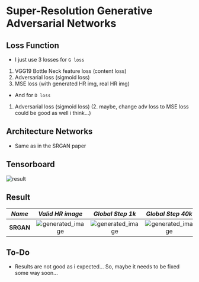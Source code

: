 # Super-Resolution Generative Adversarial Networks

## Loss Function

* I just use 3 losses for ```G loss```

1. VGG19 Bottle Neck feature loss (content loss)
2. Adversarial loss (sigmoid loss)
3. MSE loss (with generated HR img, real HR img)

* And for ```D loss```

1. Adversarial loss (sigmoid loss)
(2. maybe, change adv loss to MSE loss could be good as well i think...)

## Architecture Networks

* Same as in the SRGAN paper

## Tensorboard

![result](https://github.com/kozistr/Awesome-GANs/blob/master/SRGAN/srgan_tb.png)

## Result

*Name* | *Valid HR image* | *Global Step 1k* | *Global Step 40k*
:---: | :---: | :---: | :---:
**SRGAN**  | ![generated_image](https://github.com/kozistr/Awesome-GANs/blob/master/SRGAN/gen_img/valid_hr.png) | ![generated_image](https://github.com/kozistr/Awesome-GANs/blob/master/SRGAN/gen_img/train_00001000.png) | ![generated_image](https://github.com/kozistr/Awesome-GANs/blob/master/SRGAN/gen_img/train_00040000.png)

## To-Do
* Results are not good as i expected... So, maybe it needs to be fixed some way soon...
